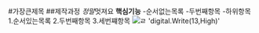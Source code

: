 #가장큰제목
##제작과정
*정말*멋져요
**핵심기능**
-순서없는목록
-두번째항목
-하위항목
1.순서있는목록
2.두번째항목
3.세번쨰항목
![ㄹ](ㄹ.jpeg)
'digital.Write(13,High)'
